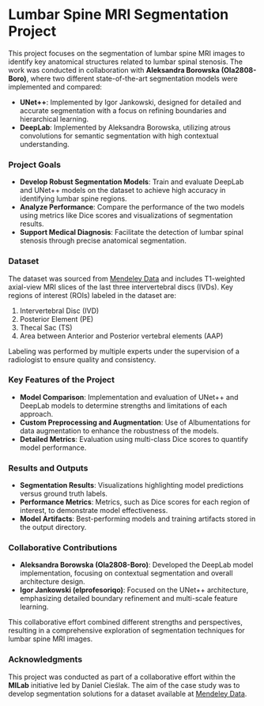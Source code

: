 # Lumbar Spine MRI Segmentation Project

This project focuses on the segmentation of lumbar spine MRI images to identify key anatomical structures related to lumbar spinal stenosis. The work was conducted in collaboration with **Aleksandra Borowska (Ola2808-Boro)**, where two different state-of-the-art segmentation models were implemented and compared:

- **UNet++**: Implemented by Igor Jankowski, designed for detailed and accurate segmentation with a focus on refining boundaries and hierarchical learning.
- **DeepLab**: Implemented by Aleksandra Borowska, utilizing atrous convolutions for semantic segmentation with high contextual understanding.

### Project Goals

- **Develop Robust Segmentation Models**: Train and evaluate DeepLab and UNet++ models on the dataset to achieve high accuracy in identifying lumbar spine regions.
- **Analyze Performance**: Compare the performance of the two models using metrics like Dice scores and visualizations of segmentation results.
- **Support Medical Diagnosis**: Facilitate the detection of lumbar spinal stenosis through precise anatomical segmentation.

### Dataset

The dataset was sourced from [Mendeley Data](https://data.mendeley.com/datasets/zbf6b4pttk/2) and includes T1-weighted axial-view MRI slices of the last three intervertebral discs (IVDs). Key regions of interest (ROIs) labeled in the dataset are:

1. Intervertebral Disc (IVD)
2. Posterior Element (PE)
3. Thecal Sac (TS)
4. Area between Anterior and Posterior vertebral elements (AAP)

Labeling was performed by multiple experts under the supervision of a radiologist to ensure quality and consistency.

### Key Features of the Project

- **Model Comparison**: Implementation and evaluation of UNet++ and DeepLab models to determine strengths and limitations of each approach.
- **Custom Preprocessing and Augmentation**: Use of Albumentations for data augmentation to enhance the robustness of the models.
- **Detailed Metrics**: Evaluation using multi-class Dice scores to quantify model performance.

### Results and Outputs

- **Segmentation Results**: Visualizations highlighting model predictions versus ground truth labels.
- **Performance Metrics**: Metrics, such as Dice scores for each region of interest, to demonstrate model effectiveness.
- **Model Artifacts**: Best-performing models and training artifacts stored in the output directory.

### Collaborative Contributions

- **Aleksandra Borowska (Ola2808-Boro)**: Developed the DeepLab model implementation, focusing on contextual segmentation and overall architecture design.
- **Igor Jankowski (elprofesoriqo)**: Focused on the UNet++ architecture, emphasizing detailed boundary refinement and multi-scale feature learning.

This collaborative effort combined different strengths and perspectives, resulting in a comprehensive exploration of segmentation techniques for lumbar spine MRI images.

### Acknowledgments

This project was conducted as part of a collaborative effort within the **MILab** initiative led by Daniel Cieślak. The aim of the case study was to develop segmentation solutions for a dataset available at [Mendeley Data](https://data.mendeley.com/datasets/k57fr854j2/2). 
